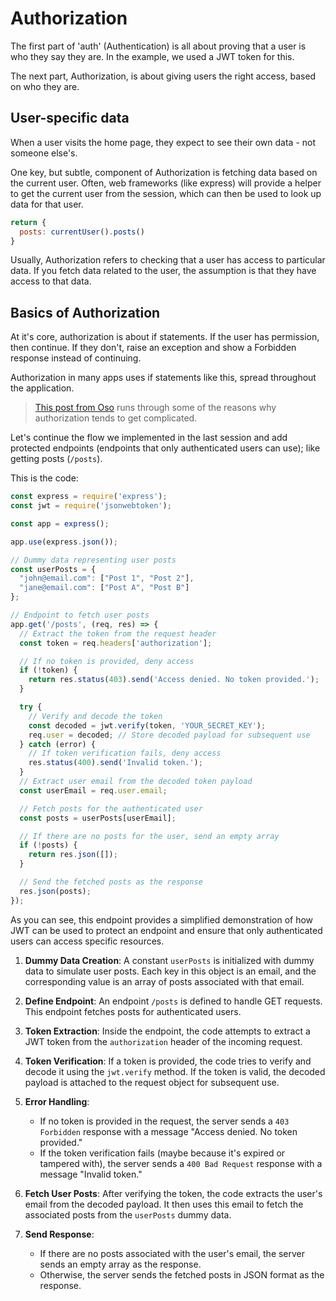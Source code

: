 # Authorization

The first part of 'auth' (Authentication) is all about proving that a user is who they say they are. In the example, we used a JWT token for this.

The next part, Authorization, is about giving users the right access, based on who they are.

## User-specific data

When a user visits the home page, they expect to see their own data - not someone else's.

One key, but subtle, component of Authorization is fetching data based on the current user. Often, web frameworks (like express) will provide a helper to get the current user from the session, which can then be used to look up data for that user.

```javascript
return {
  posts: currentUser().posts()
}
```

Usually, Authorization refers to checking that a user has access to particular data. If you fetch data related to the user, the assumption is that they have access to that data.

## Basics of Authorization

At it's core, authorization is about if statements. If the user has permission, then continue. If they don't, raise an exception and show a Forbidden response instead of continuing.

Authorization in many apps uses if statements like this, spread throughout the application.

> [This post from Oso](https://www.osohq.com/post/why-authorization-is-hard) runs through some of the reasons why authorization tends to get complicated.

Let's continue the flow we implemented in the last session and add protected endpoints (endpoints that only authenticated users can use); like getting posts (`/posts`).

This is the code:

```javascript
const express = require('express');
const jwt = require('jsonwebtoken');

const app = express();

app.use(express.json());

// Dummy data representing user posts
const userPosts = {
  "john@email.com": ["Post 1", "Post 2"],
  "jane@email.com": ["Post A", "Post B"]
};

// Endpoint to fetch user posts
app.get('/posts', (req, res) => {
  // Extract the token from the request header
  const token = req.headers['authorization'];

  // If no token is provided, deny access
  if (!token) {
    return res.status(403).send('Access denied. No token provided.');
  }

  try {
    // Verify and decode the token
    const decoded = jwt.verify(token, 'YOUR_SECRET_KEY');
    req.user = decoded; // Store decoded payload for subsequent use
  } catch (error) {
    // If token verification fails, deny access
    res.status(400).send('Invalid token.');
  }
  // Extract user email from the decoded token payload
  const userEmail = req.user.email;

  // Fetch posts for the authenticated user
  const posts = userPosts[userEmail];

  // If there are no posts for the user, send an empty array
  if (!posts) {
    return res.json([]);
  }

  // Send the fetched posts as the response
  res.json(posts);
});
```

As you can see, this endpoint provides a simplified demonstration of how JWT can be used to protect an endpoint and ensure that only authenticated users can access specific resources.

1. **Dummy Data Creation**: A constant `userPosts` is initialized with dummy data to simulate user posts. Each key in this object is an email, and the corresponding value is an array of posts associated with that email.

2. **Define Endpoint**: An endpoint `/posts` is defined to handle GET requests. This endpoint fetches posts for authenticated users.

3. **Token Extraction**: Inside the endpoint, the code attempts to extract a JWT token from the `authorization` header of the incoming request.

4. **Token Verification**: If a token is provided, the code tries to verify and decode it using the `jwt.verify` method. If the token is valid, the decoded payload is attached to the request object for subsequent use.

5. **Error Handling**: 
    - If no token is provided in the request, the server sends a `403 Forbidden` response with a message "Access denied. No token provided."
    - If the token verification fails (maybe because it's expired or tampered with), the server sends a `400 Bad Request` response with a message "Invalid token."

6. **Fetch User Posts**: After verifying the token, the code extracts the user's email from the decoded payload. It then uses this email to fetch the associated posts from the `userPosts` dummy data.

7. **Send Response**: 
    - If there are no posts associated with the user's email, the server sends an empty array as the response.
    - Otherwise, the server sends the fetched posts in JSON format as the response.

